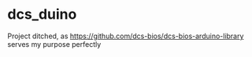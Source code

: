 dcs_duino
=========

Project ditched, as https://github.com/dcs-bios/dcs-bios-arduino-library serves my purpose perfectly

